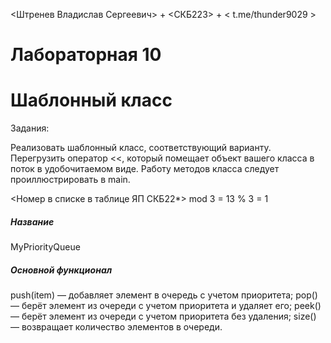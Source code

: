 <Штренев Владислав Сергеевич> + <СКБ223> + < t.me/thunder9029 >

# Лабораторная 10
# Шаблонный класс

Задания:

Реализовать шаблонный класс, соответствующий варианту.
Перегрузить оператор <<, который помещает объект вашего класса в поток в удобочитаемом виде. 
Работу методов класса следует проиллюстрировать в main. 

<Номер в списке в таблице ЯП СКБ22*> mod 3 = 13 % 3 = 1 

##### Название
MyPriorityQueue
##### Основной функционал
push(item) — добавляет элемент в очередь с учетом приоритета;
pop() — берёт элемент из очереди с учетом приоритета и удаляет его;
peek() — берёт элемент из очереди с учетом приоритета без удаления;
size() — возвращает количество элементов в очереди.
